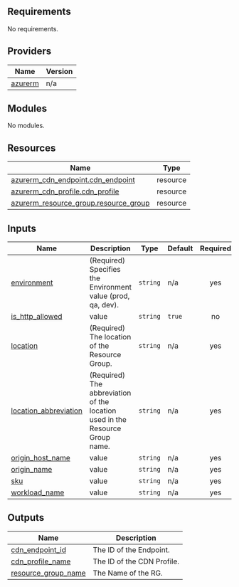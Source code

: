 <!-- BEGIN_TF_DOCS -->
## Requirements

No requirements.

## Providers

| Name | Version |
|------|---------|
| <a name="provider_azurerm"></a> [azurerm](#provider\_azurerm) | n/a |

## Modules

No modules.

## Resources

| Name | Type |
|------|------|
| [azurerm_cdn_endpoint.cdn_endpoint](https://registry.terraform.io/providers/hashicorp/azurerm/latest/docs/resources/cdn_endpoint) | resource |
| [azurerm_cdn_profile.cdn_profile](https://registry.terraform.io/providers/hashicorp/azurerm/latest/docs/resources/cdn_profile) | resource |
| [azurerm_resource_group.resource_group](https://registry.terraform.io/providers/hashicorp/azurerm/latest/docs/resources/resource_group) | resource |

## Inputs

| Name | Description | Type | Default | Required |
|------|-------------|------|---------|:--------:|
| <a name="input_environment"></a> [environment](#input\_environment) | (Required) Specifies the Environment value (prod, qa, dev). | `string` | n/a | yes |
| <a name="input_is_http_allowed"></a> [is\_http\_allowed](#input\_is\_http\_allowed) | value | `string` | `true` | no |
| <a name="input_location"></a> [location](#input\_location) | (Required) The location of the Resource Group. | `string` | n/a | yes |
| <a name="input_location_abbreviation"></a> [location\_abbreviation](#input\_location\_abbreviation) | (Required) The abbreviation of the location used in the Resource Group name. | `string` | n/a | yes |
| <a name="input_origin_host_name"></a> [origin\_host\_name](#input\_origin\_host\_name) | value | `string` | n/a | yes |
| <a name="input_origin_name"></a> [origin\_name](#input\_origin\_name) | value | `string` | n/a | yes |
| <a name="input_sku"></a> [sku](#input\_sku) | value | `string` | n/a | yes |
| <a name="input_workload_name"></a> [workload\_name](#input\_workload\_name) | value | `string` | n/a | yes |

## Outputs

| Name | Description |
|------|-------------|
| <a name="output_cdn_endpoint_id"></a> [cdn\_endpoint\_id](#output\_cdn\_endpoint\_id) | The ID of the Endpoint. |
| <a name="output_cdn_profile_name"></a> [cdn\_profile\_name](#output\_cdn\_profile\_name) | The ID of the CDN Profile. |
| <a name="output_resource_group_name"></a> [resource\_group\_name](#output\_resource\_group\_name) | The Name of the RG. |
<!-- END_TF_DOCS -->